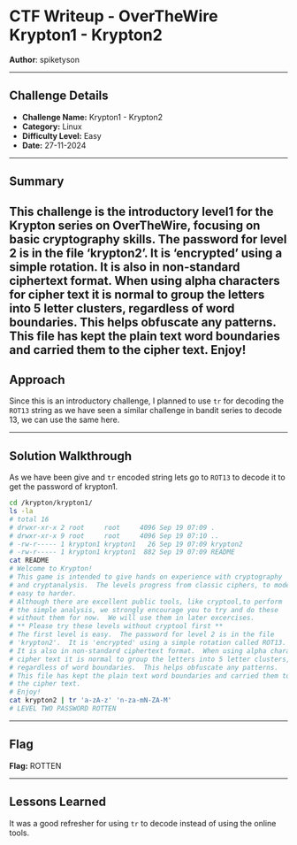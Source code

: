 # CTF Writeup - **OverTheWire Krypton1 - Krypton2**

**Author**: spiketyson 

---

## Challenge Details

- **Challenge Name:** Krypton1 - Krypton2
- **Category:** Linux
- **Difficulty Level:** Easy
- **Date:** 27-11-2024

---

## Summary

This challenge is the introductory level1 for the Krypton series on OverTheWire, focusing on basic cryptography skills. The password for level 2 is in the file ‘krypton2’. It is ‘encrypted’ using a simple rotation. It is also in non-standard ciphertext format. When using alpha characters for cipher text it is normal to group the letters into 5 letter clusters, regardless of word boundaries. This helps obfuscate any patterns. This file has kept the plain text word boundaries and carried them to the cipher text. Enjoy!
---

## Approach

Since this is an introductory challenge, I planned to use `tr` for decoding the `ROT13` string as we have seen a similar challenge in bandit series to decode 13, we can use the same here.

---

## Solution Walkthrough

As we have been give and `tr` encoded string lets go to `ROT13` to decode it to get the password of krypton1.

```bash
cd /krypton/krypton1/
ls -la
# total 16
# drwxr-xr-x 2 root     root     4096 Sep 19 07:09 .
# drwxr-xr-x 9 root     root     4096 Sep 19 07:10 ..
# -rw-r----- 1 krypton1 krypton1   26 Sep 19 07:09 krypton2
# -rw-r----- 1 krypton1 krypton1  882 Sep 19 07:09 README
cat README
# Welcome to Krypton!
# This game is intended to give hands on experience with cryptography
# and cryptanalysis.  The levels progress from classic ciphers, to modern,
# easy to harder.
# Although there are excellent public tools, like cryptool,to perform
# the simple analysis, we strongly encourage you to try and do these
# without them for now.  We will use them in later excercises.
# ** Please try these levels without cryptool first **
# The first level is easy.  The password for level 2 is in the file
# 'krypton2'.  It is 'encrypted' using a simple rotation called ROT13.
# It is also in non-standard ciphertext format.  When using alpha characters for
# cipher text it is normal to group the letters into 5 letter clusters,
# regardless of word boundaries.  This helps obfuscate any patterns.
# This file has kept the plain text word boundaries and carried them to
# the cipher text.
# Enjoy!
cat krypton2 | tr 'a-zA-z' 'n-za-mN-ZA-M'
# LEVEL TWO PASSWORD ROTTEN
```

---

## Flag

**Flag:** ROTTEN

---

## Lessons Learned

It was a good refresher for using `tr` to decode instead of using the online tools.
